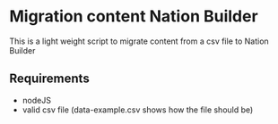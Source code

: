 # Migration content Nation Builder

This is a light weight script to migrate content from a csv file to Nation Builder

## Requirements

* nodeJS
* valid csv file (data-example.csv shows how the file should be)



